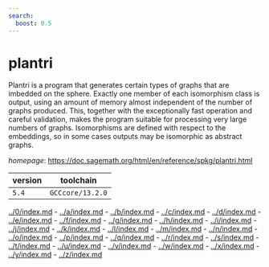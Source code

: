 ```yaml
---
search:
  boost: 0.5
---
```

# plantri

Plantri is a program that generates certain types of graphs that are imbedded on the sphere. Exactly one member of each isomorphism class is output, using an amount of memory almost independent of the number of graphs produced. This, together with the exceptionally fast operation and careful validation, makes the program suitable for processing very large numbers of graphs. Isomorphisms are defined with respect to the embeddings, so in some cases outputs may be isomorphic as abstract graphs.

*homepage*: <https://doc.sagemath.org/html/en/reference/spkg/plantri.html>

version | toolchain
--------|----------
``5.4`` | ``GCCcore/13.2.0``

[../0/index.md](0) - [../a/index.md](a) - [../b/index.md](b) - [../c/index.md](c) - [../d/index.md](d) - [../e/index.md](e) - [../f/index.md](f) - [../g/index.md](g) - [../h/index.md](h) - [../i/index.md](i) - [../j/index.md](j) - [../k/index.md](k) - [../l/index.md](l) - [../m/index.md](m) - [../n/index.md](n) - [../o/index.md](o) - [../p/index.md](p) - [../q/index.md](q) - [../r/index.md](r) - [../s/index.md](s) - [../t/index.md](t) - [../u/index.md](u) - [../v/index.md](v) - [../w/index.md](w) - [../x/index.md](x) - [../y/index.md](y) - [../z/index.md](z)

